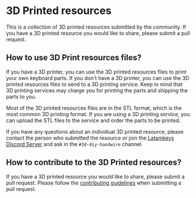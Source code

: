 # 3D Printed resources

This is a collection of 3D printed resources submitted by the community. If you have a 3D printed resource you would like to share, please submit a pull request.

## How to use 3D Print resources files?

If you have a 3D printer, you can use the 3D printed resources files to print your own keyboard parts. If you don't have a 3D printer, you can use the 3D printed resources files to send to a 3D printing service. Keep in mind that 3D printing services may charge you for printing the parts and shipping the parts to you.

Most of the 3D printed resources files are in the STL format, which is the most common 3D printing format. If you are using a 3D printing service, you can upload the STL files to the service and order the parts to be printed. 

If you have any questions about an individual 3D printed resource, please contact the person who submitted the resource or join the [Latamkeys Discord Server](https://discord.gg/latamkeys) and ask in the `#3d-diy-handwire` channel.

## How to contribute to the 3D Printed resources?

If you have a 3D printed resource you would like to share, please submit a pull request. Please follow the [contributing guidelines](../CONTRIBUTING.md) when submitting a pull request.